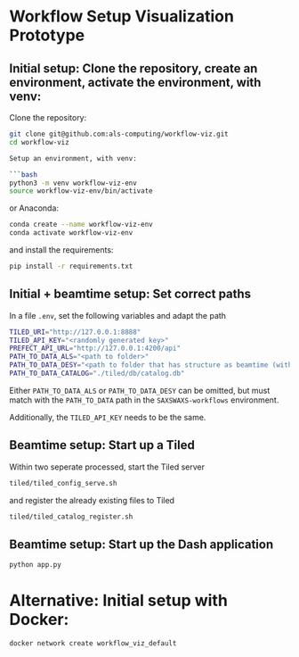 # Workflow Setup Visualization Prototype

## Initial setup: Clone the repository, create an environment, activate the environment, with venv:

Clone the repository:

```bash
git clone git@github.com:als-computing/workflow-viz.git
cd workflow-viz

Setup an environment, with venv:

```bash
python3 -m venv workflow-viz-env
source workflow-viz-env/bin/activate
```

or Anaconda:

```bash
conda create --name workflow-viz-env
conda activate workflow-viz-env
```

and install the requirements:

```bash
pip install -r requirements.txt
```

## Initial + beamtime setup: Set correct paths

In a file `.env`, set the following variables and adapt the path 

```bash
TILED_URI="http://127.0.0.1:8888"
TILED_API_KEY="<randomly generated key>"
PREFECT_API_URL="http://127.0.0.1:4200/api"
PATH_TO_DATA_ALS="<path to folder>"
PATH_TO_DATA_DESY="<path to folder that has structure as beamtime (with subfolders /raw, /processed/ ...)>"
PATH_TO_DATA_CATALOG="./tiled/db/catalog.db"
```

Either `PATH_TO_DATA_ALS` or `PATH_TO_DATA_DESY` can be omitted, but must match with the `PATH_TO_DATA` path in the `SAXSWAXS-workflows` environment.

Additionally, the `TILED_API_KEY` needs to be the same.

## Beamtime setup: Start up a Tiled

Within two seperate processed, start the Tiled server

```bash
tiled/tiled_config_serve.sh
```

and register the already existing files to Tiled

```bash
tiled/tiled_catalog_register.sh
```

## Beamtime setup: Start up the Dash application

```bash
python app.py
```

# Alternative: Initial setup with Docker: 

```bash
docker network create workflow_viz_default
```

